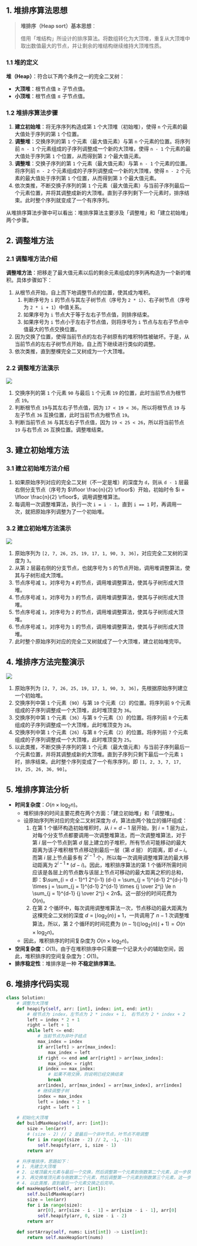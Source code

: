 ## 1. 堆排序算法思想

> **堆排序（Heap sort）基本思想**：
>
> 借用「堆结构」所设计的排序算法。将数组转化为大顶堆，重复从大顶堆中取出数值最大的节点，并让剩余的堆结构继续维持大顶堆性质。

### 1.1 堆的定义

**堆（Heap）**：符合以下两个条件之一的完全二叉树：

- **大顶堆**：根节点值 ≥ 子节点值。
- **小顶堆**：根节点值 ≤ 子节点值。

### 1.2 堆排序算法步骤

1. **建立初始堆**：将无序序列构造成第 `1` 个大顶堆（初始堆），使得 `n` 个元素的最大值处于序列的第 `1` 个位置。
2. **调整堆**：交换序列的第 `1` 个元素（最大值元素）与第 `n` 个元素的位置。将序列前 `n - 1` 个元素组成的子序列调整成一个新的大顶堆，使得 `n - 1` 个元素的最大值处于序列第 `1` 个位置，从而得到第 `2` 个最大值元素。
3. **调整堆**：交换子序列的第 `1` 个元素（最大值元素）与第 `n - 1` 个元素的位置。将序列前 `n - 2` 个元素组成的子序列调整成一个新的大顶堆，使得 `n - 2` 个元素的最大值处于序列第 `1` 个位置，从而得到第 `3` 个最大值元素。
4. 依次类推，不断交换子序列的第 `1` 个元素（最大值元素）与当前子序列最后一个元素位置，并将其调整成新的大顶堆。直到子序列剩下一个元素时，排序结束。此时整个序列就变成了一个有序序列。

从堆排序算法步骤中可以看出：堆排序算法主要涉及「调整堆」和「建立初始堆」两个步骤。

## 2. 调整堆方法

### 2.1 调整堆方法介绍

**调整堆方法**：把移走了最大值元素以后的剩余元素组成的序列再构造为一个新的堆积。具体步骤如下：

1. 从根节点开始，自上而下地调整节点的位置，使其成为堆积。
   1. 判断序号为 `i` 的节点与其左子树节点（序号为 `2 * i`）、右子树节点（序号为 `2 * i + 1`）中值关系。
   2. 如果序号为 `i` 节点大于等于左右子节点值，则排序结束。
   3. 如果序号为 `i` 节点小于左右子节点值，则将序号为 `i` 节点与左右子节点中值最大的节点交换位置。
2. 因为交换了位置，使得当前节点的左右子树原有的堆积特性被破坏。于是，从当前节点的左右子树节点开始，自上而下继续进行类似的调整。
3. 依次类推，直到整棵完全二叉树成为一个大顶堆。

### 2.2 调整堆方法演示

![](http://qcdn.itcharge.cn/images/20211019172530.gif)

1. 交换序列的第 `1` 个元素 `90` 与最后 `1` 个元素 `19` 的位置，此时当前节点为根节点 `19`。
2. 判断根节点 `19`与其左右子节点值，因为 `17 < 19 < 36`，所以将根节点 `19` 与左子节点 `36` 互换位置，此时当前节点为根节点 `19`。
3. 判断当前节点 `36` 与其左右子节点值，因为 `19 < 25 < 26`，所以将当前节点 `19` 与右节点 `26` 互换位置。调整堆结束。

## 3. 建立初始堆方法

### 3.1 建立初始堆方法介绍

1. 如果原始序列对应的完全二叉树（不一定是堆）的深度为 `d`，则从 `d - 1` 层最右侧分支节点（序号为 $\lfloor \frac{n}{2} \rfloor$）开始，初始时令 $i = \lfloor \frac{n}{2} \rfloor$，调用调整堆算法。
2. 每调用一次调整堆算法，执行一次 `i = i - 1`，直到 `i == 1` 时，再调用一次，就把原始序列调整为了一个初始堆。

### 3.2 建立初始堆方法演示

![](https://qcdn.itcharge.cn/images/20220818111455.gif)

1. 原始序列为 `[2, 7, 26, 25, 19, 17, 1, 90, 3, 36]`，对应完全二叉树的深度为 `3`。
2. 从第 `2` 层最右侧的分支节点，也就序号为 `5` 的节点开始，调用堆调整算法，使其与子树形成大顶堆。
3. 节点序号减 `1`，对序号为 `4` 的节点，调用堆调整算法，使其与子树形成大顶堆。
4. 节点序号减 `1`，对序号为 `3` 的节点，调用堆调整算法，使其与子树形成大顶堆。
5. 节点序号减 `1`，对序号为 `2` 的节点，调用堆调整算法，使其与子树形成大顶堆。
6. 节点序号减 `1`，对序号为 `1` 的节点，调用堆调整算法，使其与子树形成大顶堆。
7. 此时整个原始序列对应的完全二叉树就成了一个大顶堆，建立初始堆完毕。

## 4. 堆排序方法完整演示

![](http://qcdn.itcharge.cn/images/20211019172547.gif)

1. 原始序列为 `[2, 7, 26, 25, 19, 17, 1, 90, 3, 36]`，先根据原始序列建立一个初始堆。
2. 交换序列中第 `1` 个元素（`90`）与第 `10` 个元素（`2`）的位置。将序列前 `9` 个元素组成的子序列调整成一个大顶堆，此时堆顶变为 `36`。
3. 交换序列中第 `1` 个元素（`36`）与第 `9` 个元素（`3`）的位置。将序列前 `8` 个元素组成的子序列调整成一个大顶堆，此时堆顶变为 `26`。
4. 交换序列中第 `1` 个元素（`26`）与第 `8` 个元素（`2`）的位置。将序列前 `7` 个元素组成的子序列调整成一个大顶堆，此时堆顶变为 `25`。
5. 以此类推，不断交换子序列的第 `1` 个元素（最大值元素）与当前子序列最后一个元素位置，并将其调整成新的大顶堆。直到子序列只剩下最后一个元素 `1` 时，排序结束。此时整个序列变成了一个有序序列，即 `[1, 2, 3, 7, 17, 19, 25, 26, 36, 90]`。

## 5. 堆排序算法分析

- **时间复杂度**：$O(n \times \log_2 n)$。
  - 堆积排序的时间主要花费在两个方面：「建立初始堆」和「调整堆」。
  - 设原始序列所对应的完全二叉树深度为 $d$，算法由两个独立的循环组成：
     1. 在第 $1$ 个循环构造初始堆积时，从 $i = d - 1$ 层开始，到 $i = 1$ 层为止，对每个分支节点都要调用一次调整堆算法，而一次调整堆算法，对于第 $i$ 层一个节点到第 $d$ 层上建立的子堆积，所有节点可能移动的最大距离为该子堆积根节点移动到最后一层（第 $d$ 层） 的距离，即 $d - i$。而第 $i$ 层上节点最多有 $2^{i-1}$ 个，所以每一次调用调整堆算法的最大移动距离为 $2^{i-1} * (d-i)$。因此，堆积排序算法的第 $1$ 个循环所需时间应该是各层上的节点数与该层上节点可移动的最大距离之积的总和，即：$\sum_{i = d - 1}^1 2^{i-1} (d-i) = \sum_{j = 1}^{d-1} 2^{d-j-1} \times j = \sum_{j = 1}^{d-1} 2^{d-1} \times {j \over 2^j} \le n \sum_{j = 1}^{d-1} {j \over 2^j} < 2n$。这一部分的时间花费为 $O(n)$。                                                                                                                                                                                                                                                                 
     2. 在第 $2$ 个循环中，每次调用调整堆算法一次，节点移动的最大距离为这棵完全二叉树的深度 $d = \lfloor \log_2(n) \rfloor + 1$，一共调用了 $n - 1$ 次调整堆算法，所以，第 $2$ 个循环的时间花费为 $(n-1)(\lfloor \log_2 (n)\rfloor + 1) = O(n \times \log_2 n)$。
  - 因此，堆积排序的时间复杂度为 $O(n \times \log_2 n)$。
- **空间复杂度**：$O(1)$。由于在堆积排序中只需要一个记录大小的辅助空间，因此，堆积排序的空间复杂度为：$O(1)$。
- **排序稳定性**：堆排序是一种 **不稳定排序算法**。

## 6. 堆排序代码实现

```Python
class Solution:
    # 调整为大顶堆
    def heapify(self, arr: [int], index: int, end: int):
        # 根节点为 index，左节点为 2 * index + 1， 右节点为 2 * index + 2
        left = index * 2 + 1
        right = left + 1
        while left <= end:
            # 当前节点为非叶子结点
            max_index = index
            if arr[left] > arr[max_index]:
                max_index = left
            if right <= end and arr[right] > arr[max_index]:
                max_index = right
            if index == max_index:
                # 如果不用交换，则说明已经交换结束
                break
            arr[index], arr[max_index] = arr[max_index], arr[index]
            # 继续调整子树
            index = max_index
            left = index * 2 + 1
            right = left + 1

    # 初始化大顶堆
    def buildMaxHeap(self, arr: [int]):
        size = len(arr)
        # (size - 2) // 2 是最后一个非叶节点，叶节点不用调整
        for i in range((size - 2) // 2, -1, -1):
            self.heapify(arr, i, size - 1)
        return arr

    # 升序堆排序，思路如下：
    # 1. 先建立大顶堆
    # 2. 让堆顶最大元素与最后一个交换，然后调整第一个元素到倒数第二个元素，这一步获取最大值
    # 3. 再交换堆顶元素与倒数第二个元素，然后调整第一个元素到倒数第三个元素，这一步获取第二大值
    # 4. 以此类推，直到最后一个元素交换之后完毕。
    def maxHeapSort(self, arr: [int]):
        self.buildMaxHeap(arr)
        size = len(arr)
        for i in range(size):
            arr[0], arr[size - i - 1] = arr[size - i - 1], arr[0]
            self.heapify(arr, 0, size - i - 2)
        return arr

    def sortArray(self, nums: List[int]) -> List[int]:
        return self.maxHeapSort(nums)
```

